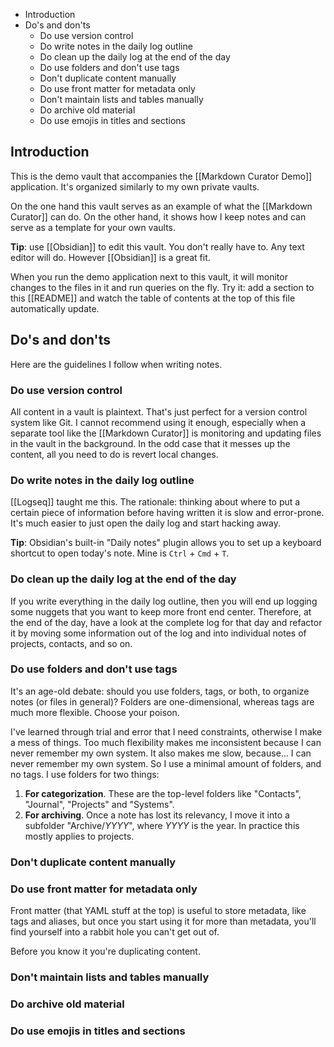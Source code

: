 <!--query:toc-->
- Introduction
- Do's and don'ts
    - Do use version control
    - Do write notes in the daily log outline
    - Do clean up the daily log at the end of the day
    - Do use folders and don't use tags
    - Don't duplicate content manually
    - Do use front matter for metadata only
    - Don't maintain lists and tables manually
    - Do archive old material
    - Do use emojis in titles and sections
<!--/query (b40fae48)-->

## Introduction

This is the demo vault that accompanies the [[Markdown Curator Demo]] application. It's organized similarly to my own private vaults.

On the one hand this vault serves as an example of what the [[Markdown Curator]] can do. On the other hand, it shows how I keep notes and can serve as a template for your own vaults.

**Tip**: use [[Obsidian]] to edit this vault. You don't really have to. Any text editor will do. However [[Obsidian]] is a great fit.

When you run the demo application next to this vault, it will monitor changes to the files in it and run queries on the fly. Try it: add a section to this [[README]] and watch the table of contents at the top of this file automatically update.

## Do's and don'ts

Here are the guidelines I follow when writing notes.

### Do use version control

All content in a vault is plaintext. That's just perfect for a version control system like Git. I cannot recommend using it enough, especially when a separate tool like the [[Markdown Curator]] is monitoring and updating files in the vault in the background. In the odd case that it messes up the content, all you need to do is revert local changes.

### Do write notes in the daily log outline

[[Logseq]] taught me this. The rationale: thinking about where to put a certain piece of information before having written it is slow and error-prone. It's much easier to just open the daily log and start hacking away.

**Tip**: Obsidian's built-in "Daily notes" plugin allows you to set up a keyboard shortcut to open today's note. Mine is `Ctrl` + `Cmd` + `T`.

### Do clean up the daily log at the end of the day

If you write everything in the daily log outline, then you will end up logging some nuggets that you want to keep more front end center. Therefore, at the end of the day, have a look at the complete log for that day and refactor it by moving some information out of the log and into individual notes of projects, contacts, and so on.

### Do use folders and don't use tags

It's an age-old debate: should you use folders, tags, or both, to organize notes (or files in general)? Folders are one-dimensional, whereas tags are much more flexible. Choose your poison.

I've learned through trial and error that I need constraints, otherwise I make a mess of things. Too much flexibility makes me inconsistent because I can never remember my own system. It also makes me slow, because... I can never remember my own system. So I use a minimal amount of folders, and no tags. I use folders for two things:

1. **For categorization**. These are the top-level folders like "Contacts", "Journal", "Projects" and "Systems".
2. **For archiving**. Once a note has lost its relevancy, I move it into a subfolder "Archive/*YYYY*", where *YYYY* is the year. In practice this mostly applies to projects.

### Don't duplicate content manually



### Do use front matter for metadata only

Front matter (that YAML stuff at the top) is useful to store metadata, like tags and aliases, but once you start using it for more than metadata, you'll find yourself into a rabbit hole you can't get out of. 

Before you know it you're duplicating content.

### Don't maintain lists and tables manually



### Do archive old material



### Do use emojis in titles and sections
